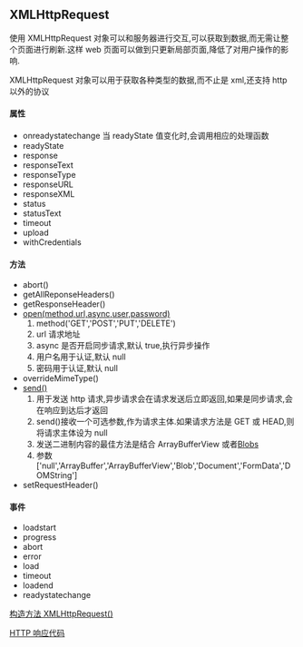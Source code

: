 ## XMLHttpRequest

使用 XMLHttpRequest 对象可以和服务器进行交互,可以获取到数据,而无需让整个页面进行刷新.这样 web 页面可以做到只更新局部页面,降低了对用户操作的影响.

XMLHttpRequest 对象可以用于获取各种类型的数据,而不止是 xml,还支持 http 以外的协议

#### 属性

-   onreadystatechange 当 readyState 值变化时,会调用相应的处理函数
-   readyState
-   response
-   responseText
-   responseType
-   responseURL
-   responseXML
-   status
-   statusText
-   timeout
-   upload
-   withCredentials

#### 方法

-   abort()
-   getAllReponseHeaders()
-   getResponseHeader()
-   [open(method,url,async,user,password)](https://developer.mozilla.org/zh-CN/docs/Web/API/XMLHttpRequest/open)
    1. method('GET','POST','PUT','DELETE')
    2. url 请求地址
    3. async 是否开启同步请求,默认 true,执行异步操作
    4. 用户名用于认证,默认 null
    5. 密码用于认证,默认 null
-   overrideMimeType()
-   [send()](https://developer.mozilla.org/zh-CN/docs/Web/API/XMLHttpRequest/send)
    1. 用于发送 http 请求,异步请求会在请求发送后立即返回,如果是同步请求,会在响应到达后才返回
    2. send()接收一个可选参数,作为请求主体.如果请求方法是 GET 或 HEAD,则将请求主体设为 null
    3. 发送二进制内容的最佳方法是结合 ArrayBufferView 或者[Blobs](https://developer.mozilla.org/en-US/docs/Web/API/Blob)
    4. 参数['null','ArrayBuffer','ArrayBufferView','Blob','Document','FormData','DOMString']
-   setRequestHeader()

#### 事件

-   loadstart
-   progress
-   abort
-   error
-   load
-   timeout
-   loadend
-   readystatechange

[构造方法 XMLHttpRequest()](https://developer.mozilla.org/zh-CN/docs/Web/API/XMLHttpRequest)

[HTTP 响应代码](https://developer.mozilla.org/en-US/docs/Web/HTTP/Status)
